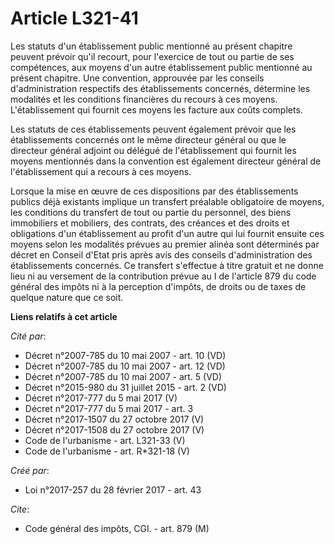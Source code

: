 # Article L321-41

Les statuts d'un établissement public mentionné au présent chapitre peuvent prévoir qu'il recourt, pour l'exercice de tout ou
partie de ses compétences, aux moyens d'un autre établissement public mentionné au présent chapitre. Une convention,
approuvée par les conseils d'administration respectifs des établissements concernés, détermine les modalités et les
conditions financières du recours à ces moyens. L'établissement qui fournit ces moyens les facture aux coûts complets. 

Les statuts de ces établissements peuvent également prévoir que les établissements concernés ont le même directeur général ou
que le directeur général adjoint ou délégué de l'établissement qui fournit les moyens mentionnés dans la convention est
également directeur général de l'établissement qui a recours à ces moyens. 

Lorsque la mise en œuvre de ces dispositions par des établissements publics déjà existants implique un transfert préalable
obligatoire de moyens, les conditions du transfert de tout ou partie du personnel, des biens immobiliers et mobiliers, des
contrats, des créances et des droits et obligations d'un établissement au profit d'un autre qui lui fournit ensuite ces
moyens selon les modalités prévues au premier alinéa sont déterminés par décret en Conseil d'Etat pris après avis des
conseils d'administration des établissements concernés. Ce transfert s'effectue à titre gratuit et ne donne lieu ni au
versement de la contribution prévue au I de l'article 879 du code général des impôts ni à la perception d'impôts, de droits
ou de taxes de quelque nature que ce soit.

**Liens relatifs à cet article**

_Cité par_:

  - Décret n°2007-785 du 10 mai 2007 - art. 10 (VD)
  - Décret n°2007-785 du 10 mai 2007 - art. 12 (VD)
  - Décret n°2007-785 du 10 mai 2007 - art. 5 (VD)
  - Décret n°2015-980 du 31 juillet 2015 - art. 2 (VD)
  - Décret n°2017-777 du 5 mai 2017 (V)
  - Décret n°2017-777 du 5 mai 2017 - art. 3
  - Décret n°2017-1507 du 27 octobre 2017 (V)
  - Décret n°2017-1508 du 27 octobre 2017 (V)
  - Code de l'urbanisme - art. L321-33 (V)
  - Code de l'urbanisme - art. R*321-18 (V)

_Créé par_:

  - Loi n°2017-257 du 28 février 2017 - art. 43

_Cite_:

  - Code général des impôts, CGI. - art. 879 (M)

